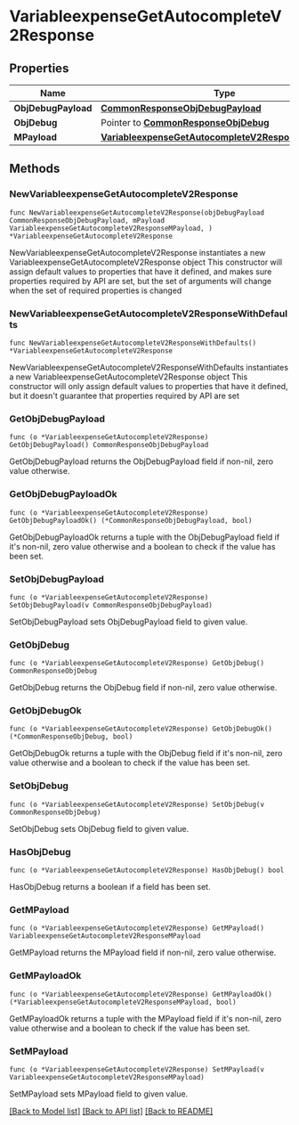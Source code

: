 # VariableexpenseGetAutocompleteV2Response

## Properties

Name | Type | Description | Notes
------------ | ------------- | ------------- | -------------
**ObjDebugPayload** | [**CommonResponseObjDebugPayload**](CommonResponseObjDebugPayload.md) |  | 
**ObjDebug** | Pointer to [**CommonResponseObjDebug**](CommonResponseObjDebug.md) |  | [optional] 
**MPayload** | [**VariableexpenseGetAutocompleteV2ResponseMPayload**](VariableexpenseGetAutocompleteV2ResponseMPayload.md) |  | 

## Methods

### NewVariableexpenseGetAutocompleteV2Response

`func NewVariableexpenseGetAutocompleteV2Response(objDebugPayload CommonResponseObjDebugPayload, mPayload VariableexpenseGetAutocompleteV2ResponseMPayload, ) *VariableexpenseGetAutocompleteV2Response`

NewVariableexpenseGetAutocompleteV2Response instantiates a new VariableexpenseGetAutocompleteV2Response object
This constructor will assign default values to properties that have it defined,
and makes sure properties required by API are set, but the set of arguments
will change when the set of required properties is changed

### NewVariableexpenseGetAutocompleteV2ResponseWithDefaults

`func NewVariableexpenseGetAutocompleteV2ResponseWithDefaults() *VariableexpenseGetAutocompleteV2Response`

NewVariableexpenseGetAutocompleteV2ResponseWithDefaults instantiates a new VariableexpenseGetAutocompleteV2Response object
This constructor will only assign default values to properties that have it defined,
but it doesn't guarantee that properties required by API are set

### GetObjDebugPayload

`func (o *VariableexpenseGetAutocompleteV2Response) GetObjDebugPayload() CommonResponseObjDebugPayload`

GetObjDebugPayload returns the ObjDebugPayload field if non-nil, zero value otherwise.

### GetObjDebugPayloadOk

`func (o *VariableexpenseGetAutocompleteV2Response) GetObjDebugPayloadOk() (*CommonResponseObjDebugPayload, bool)`

GetObjDebugPayloadOk returns a tuple with the ObjDebugPayload field if it's non-nil, zero value otherwise
and a boolean to check if the value has been set.

### SetObjDebugPayload

`func (o *VariableexpenseGetAutocompleteV2Response) SetObjDebugPayload(v CommonResponseObjDebugPayload)`

SetObjDebugPayload sets ObjDebugPayload field to given value.


### GetObjDebug

`func (o *VariableexpenseGetAutocompleteV2Response) GetObjDebug() CommonResponseObjDebug`

GetObjDebug returns the ObjDebug field if non-nil, zero value otherwise.

### GetObjDebugOk

`func (o *VariableexpenseGetAutocompleteV2Response) GetObjDebugOk() (*CommonResponseObjDebug, bool)`

GetObjDebugOk returns a tuple with the ObjDebug field if it's non-nil, zero value otherwise
and a boolean to check if the value has been set.

### SetObjDebug

`func (o *VariableexpenseGetAutocompleteV2Response) SetObjDebug(v CommonResponseObjDebug)`

SetObjDebug sets ObjDebug field to given value.

### HasObjDebug

`func (o *VariableexpenseGetAutocompleteV2Response) HasObjDebug() bool`

HasObjDebug returns a boolean if a field has been set.

### GetMPayload

`func (o *VariableexpenseGetAutocompleteV2Response) GetMPayload() VariableexpenseGetAutocompleteV2ResponseMPayload`

GetMPayload returns the MPayload field if non-nil, zero value otherwise.

### GetMPayloadOk

`func (o *VariableexpenseGetAutocompleteV2Response) GetMPayloadOk() (*VariableexpenseGetAutocompleteV2ResponseMPayload, bool)`

GetMPayloadOk returns a tuple with the MPayload field if it's non-nil, zero value otherwise
and a boolean to check if the value has been set.

### SetMPayload

`func (o *VariableexpenseGetAutocompleteV2Response) SetMPayload(v VariableexpenseGetAutocompleteV2ResponseMPayload)`

SetMPayload sets MPayload field to given value.



[[Back to Model list]](../README.md#documentation-for-models) [[Back to API list]](../README.md#documentation-for-api-endpoints) [[Back to README]](../README.md)


